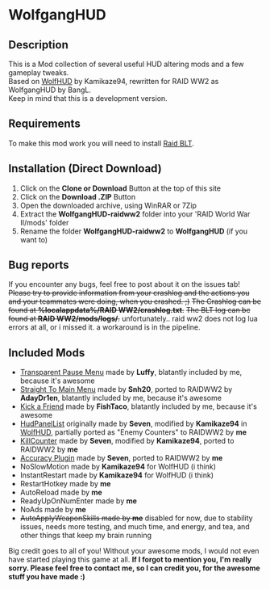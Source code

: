 # WolfgangHUD

## Description

This is a Mod collection of several useful HUD altering mods and a few gameplay tweaks.  
Based on [WolfHUD](https://modworkshop.net/mydownloads.php?action=view_down&did=15901) by Kamikaze94, rewritten for RAID WW2 as WolfgangHUD by BangL.  
Keep in mind that this is a development version.  

## Requirements

To make this mod work you will need to install [Raid BLT](https://modworkshop.net/mydownloads.php?action=view_down&did=21065).

## Installation (Direct Download)

1. Click on the **Clone or Download** Button at the top of this site
2. Click on the **Download .ZIP** Button
3. Open the downloaded archive, using WinRAR or 7Zip
4. Extract the **WolfgangHUD-raidww2** folder into your 'RAID World War II/mods' folder
5. Rename the folder **WolfgangHUD-raidww2** to **WolfgangHUD** (if you want to)

## Bug reports

If you encounter any bugs, feel free to post about it on the issues tab!
~~Please try to provide information from your crashlog and the actions you and your teammates were doing, when you crashed. ;)~~
~~The Crashlog can be found at **%localappdata%/RAID WW2/crashlog.txt**.~~
~~The BLT log can be found at **RAID WW2/mods/logs/**.~~
unfortunately.. raid ww2 does not log lua errors at all, or i missed it.
a workaround is in the pipeline.

## Included Mods

* [Transparent Pause Menu](https://modworkshop.net/mydownloads.php?action=view_down&did=21088) made by **Luffy**, blatantly included by me, because it's awesome
* [Straight To Main Menu](https://modworkshop.net/mydownloads.php?action=view_down&did=21405) made by **Snh20**, ported to RAIDWW2 by **AdayDr1en**, blatantly included by me, because it's awesome
* [Kick a Friend](https://modworkshop.net/mydownloads.php?action=view_down&did=15175) made by **FishTaco**, blatantly included by me, because it's awesome
* [HudPanelList](https://bitbucket.org/pjal3urb/hudlist/src/) originally made by **Seven**, modified by **Kamikaze94** in [WolfHUD](https://modworkshop.net/mydownloads.php?action=view_down&did=15901), partially ported as "Enemy Counters" to RAIDWW2 by **me**
* [KillCounter](https://bitbucket.org/pjal3urb/customhud/src) made by **Seven**, modified by **Kamikaze94**, ported to RAIDWW2 by **me**
* [Accuracy Plugin](https://bitbucket.org/pjal3urb/customhud/src) made by **Seven**, ported to RAIDWW2 by **me**
* NoSlowMotion made by **Kamikaze94** for WolfHUD (i think)
* InstantRestart made by **Kamikaze94** for WolfHUD (i think)
* RestartHotkey made by **me**
* AutoReload made by **me**
* ReadyUpOnNumEnter made by **me**
* NoAds made by **me**
* ~~AutoApplyWeaponSkills made by **me**~~ disabled for now, due to stability issues, needs more testing, and much time, and energy, and tea, and other things that keep my brain running

Big credit goes to all of you!
Without your awesome mods, I would not even have started playing this game at all.
**If I forgot to mention you, I'm really sorry.
Please feel free to contact me, so I can credit you, for the awesome stuff you have made :)**

